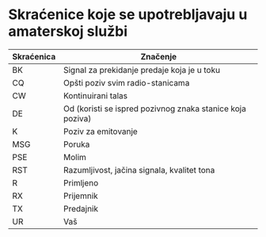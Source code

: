 # Skraćenice koje se upotrebljavaju u amaterskoj službi

| Skraćenica | Značenje |
| -- | -- |
| BK | Signal za prekidanje predaje koja je u toku |
| CQ | Opšti poziv svim radio-stanicama |
| CW | Kontinuirani talas |
| DE | Od (koristi se ispred pozivnog znaka stanice koja poziva) |
| K | Poziv za emitovanje |
| MSG | Poruka |
| PSE | Molim |
| RST | Razumljivost, jačina signala, kvalitet tona |
| R | Primljeno |
| RX | Prijemnik |
| TX | Predajnik |
| UR | Vaš |
